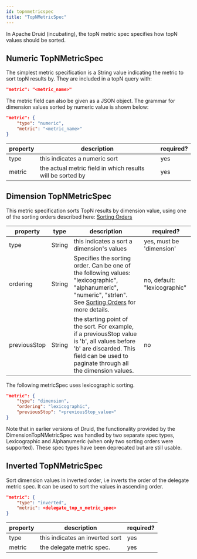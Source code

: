 ```yaml
---
id: topnmetricspec
title: "TopNMetricSpec"
---
```


<!--
  ~ Licensed to the Apache Software Foundation (ASF) under one
  ~ or more contributor license agreements.  See the NOTICE file
  ~ distributed with this work for additional information
  ~ regarding copyright ownership.  The ASF licenses this file
  ~ to you under the Apache License, Version 2.0 (the
  ~ "License"); you may not use this file except in compliance
  ~ with the License.  You may obtain a copy of the License at
  ~
  ~   http://www.apache.org/licenses/LICENSE-2.0
  ~
  ~ Unless required by applicable law or agreed to in writing,
  ~ software distributed under the License is distributed on an
  ~ "AS IS" BASIS, WITHOUT WARRANTIES OR CONDITIONS OF ANY
  ~ KIND, either express or implied.  See the License for the
  ~ specific language governing permissions and limitations
  ~ under the License.
  -->


In Apache Druid (incubating), the topN metric spec specifies how topN values should be sorted.

## Numeric TopNMetricSpec

The simplest metric specification is a String value indicating the metric to sort topN results by. They are included in a topN query with:

```json
"metric": "<metric_name>"
```

The metric field can also be given as a JSON object. The grammar for dimension values sorted by numeric value is shown below:

```json
"metric": {
    "type": "numeric",
    "metric": "<metric_name>"
}
```

|property|description|required?|
|--------|-----------|---------|
|type|this indicates a numeric sort|yes|
|metric|the actual metric field in which results will be sorted by|yes|

## Dimension TopNMetricSpec

This metric specification sorts TopN results by dimension value, using one of the sorting orders described here: [Sorting Orders](./sorting-orders.md)

|property|type|description|required?|
|--------|----|-----------|---------|
|type|String|this indicates a sort a dimension's values|yes, must be 'dimension'|
|ordering|String|Specifies the sorting order. Can be one of the following values: "lexicographic", "alphanumeric", "numeric", "strlen". See [Sorting Orders](./sorting-orders.md) for more details.|no, default: "lexicographic"|
|previousStop|String|the starting point of the sort. For example, if a previousStop value is 'b', all values before 'b' are discarded. This field can be used to paginate through all the dimension values.|no|

The following metricSpec uses lexicographic sorting.

```json
"metric": {
    "type": "dimension",
    "ordering": "lexicographic",
    "previousStop": "<previousStop_value>"
}
```

Note that in earlier versions of Druid, the functionality provided by the DimensionTopNMetricSpec was handled by two separate spec types, Lexicographic and Alphanumeric (when only two sorting orders were supported). These spec types have been deprecated but are still usable.

## Inverted TopNMetricSpec

Sort dimension values in inverted order, i.e inverts the order of the delegate metric spec. It can be used to sort the values in ascending order.

```json
"metric": {
    "type": "inverted",
    "metric": <delegate_top_n_metric_spec>
}
```

|property|description|required?|
|--------|-----------|---------|
|type|this indicates an inverted sort|yes|
|metric|the delegate metric spec. |yes|
